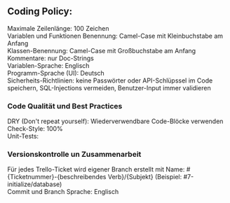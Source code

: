 ## Coding Policy: 
Maximale Zeilenlänge: 100 Zeichen  
Variablen und Funktionen Benennung: Camel-Case mit Kleinbuchstabe am Anfang  
Klassen-Benennung: Camel-Case mit Großbuchstabe am Anfang  
Kommentare: nur Doc-Strings  
Variablen-Sprache: Englisch  
Programm-Sprache (UI): Deutsch  
Sicherheits-Richtlinien: keine Passwörter oder API-Schlüpssel im Code speichern, SQL-Injections vermeiden, Benutzer-Input immer validieren  

### Code Qualität und Best Practices
DRY (Don't repeat yourself): Wiederverwendbare Code-Blöcke verwenden  
Check-Style: 100%  
Unit-Tests:   

### Versionskontrolle un Zusammenarbeit
Für jedes Trello-Ticket wird eigener Branch erstellt mit Name: #{Ticketnummer}-{beschreibendes Verb}/{Subjekt} (Beispiel: #7-initialize/database)  
Commit und Branch Sprache: Englisch  

